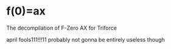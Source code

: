 # f(0)=ax
The decompilation of F-Zero AX for Triforce








april fools111!!!11
probably not gonna be entirely useless though
